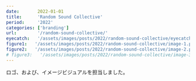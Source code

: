 ```yaml
---
date:       2022-01-01
title:      'Random Sound Collective'
period:     '2022'
categories: ['branding']
url:        '/random-sound-collective/'
eyecatch:   '/assets/images/posts/2022/random-sound-collective/eyecatch.png'
figure1:   '/assets/images/posts/2022/random-sound-collective/image-1.png'
figure2:   '/assets/images/posts/2022/random-sound-collective/image-2.png'
# figure3:   '/assets/images/posts/2022/random-sound-collective/image-3.png'
---
```


ロゴ、および、イメージビジュアルを担当しました。

